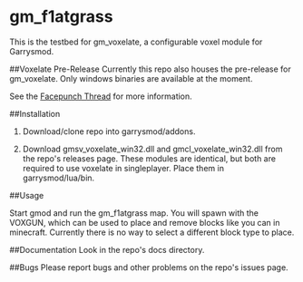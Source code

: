 # gm_f1atgrass
This is the testbed for gm_voxelate, a configurable voxel module for Garrysmod.

##Voxelate Pre-Release
Currently this repo also houses the pre-release for gm_voxelate. Only windows binaries are available at the moment.

See the [Facepunch Thread](http://facepunch.com/showthread.php?t=1466364) for more information.

##Installation

1. Download/clone repo into garrysmod/addons.

2. Download gmsv_voxelate_win32.dll and gmcl_voxelate_win32.dll from the repo's releases page. These modules are identical, but both are required to use voxelate in singleplayer. Place them in garrysmod/lua/bin.

##Usage

Start gmod and run the gm_f1atgrass map. You will spawn with the VOXGUN, which can be used to place and remove blocks like you can in minecraft. Currently there is no way to select a different block type to place.

##Documentation
Look in the repo's docs directory.

##Bugs
Please report bugs and other problems on the repo's issues page.
